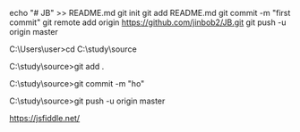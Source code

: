 echo "# JB" >> README.md
git init
git add README.md
git commit -m "first commit"
git remote add origin https://github.com/jinbob2/JB.git
git push -u origin master

C:\Users\user>cd C:\study\source

C:\study\source>git add .

C:\study\source>git commit -m "ho"

C:\study\source>git push -u origin master

https://jsfiddle.net/